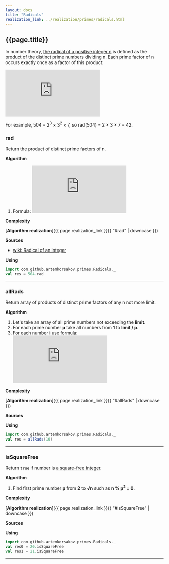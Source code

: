 ```yaml
---
layout: docs
title: "Radicals"
realization_link: ../realization/primes/radicals.html
---
```


## {{page.title}}

In number theory, [the radical of a positive integer n](https://en.wikipedia.org/wiki/Radical_of_an_integer) is defined as the product of the distinct prime numbers dividing n. Each prime factor of n occurs exactly once as a factor of this product:

![formula](http://latex.codecogs.com/svg.latex?%5Cdisplaystyle%20%7B%5Cmathrm%20%20%7Brad%7D%7D(n)=%5Cprod%20_%7B%7B%5Cscriptstyle%20p%5Cmid%20n%20%5Catop%20p%7B%5Ctext%7B%20prime%7D%7D%7D%7Dp)

For example, 504 = 2<sup>3</sup> × 3<sup>2</sup> × 7, so rad(504) = 2 × 3 × 7 = 42.

### rad
Return the product of distinct prime factors of n.

**Algorithm**
1. Formula: ![formula](http://latex.codecogs.com/svg.latex?%5Cdisplaystyle%20%7B%5Cmathrm%20%20%7Brad%7D%7D(n)=%5Cprod%20_%7B%7B%5Cscriptstyle%20p%5Cmid%20n%20%5Catop%20p%7B%5Ctext%7B%20prime%7D%7D%7D%7Dp)
     
**Complexity**
     
[**Algorithm realization**]({{ page.realization_link }}{{ "#rad" | downcase }})

**Sources** 
- [wiki: Radical of an integer](https://en.wikipedia.org/wiki/Radical_of_an_integer)

**Using**
```scala mdoc
import com.github.artemkorsakov.primes.Radicals._
val res = 504.rad
```

---

### allRads
Return array of products of distinct prime factors of any n not more limit.

**Algorithm**
1. Let's take an array of all prime numbers not exceeding the **limit**.
2. For each prime number **p** take all numbers from **1** to **limit / p**.
3. For each number **i** use formula: ![formula](http://latex.codecogs.com/svg.latex?%7B%5Cdisplaystyle%20rads%20(i*p)=%7B%5Cbegin%7Bcases%7Dp&%7B%5Ctext%7B%20if%20%7D%7Drads(i%20*%20p)%20=%200%5C%5Crads(i%20*%20p)%20*%20p&%7B%5Ctext%7B%20else%20%7D%7D%5Cend%7Bcases%7D%7D%7D)
   
**Complexity**
     
[**Algorithm realization**]({{ page.realization_link }}{{ "#allRads" | downcase }})

**Sources** 

**Using**
```scala mdoc:reset
import com.github.artemkorsakov.primes.Radicals._
val res = allRads(10) 
```

---

### isSquareFree
Return `true` if number is [a square-free integer](https://en.wikipedia.org/wiki/Square-free_integer).

**Algorithm**
1. Find first prime number **p** from **2** to **&#8730;n** such as **n % p<sup>2</sup> = 0**.
   
**Complexity**
     
[**Algorithm realization**]({{ page.realization_link }}{{ "#isSquareFree" | downcase }})

**Sources** 

**Using**
```scala mdoc
import com.github.artemkorsakov.primes.Radicals._
val res0 = 20.isSquareFree
val res1 = 21.isSquareFree
```

---